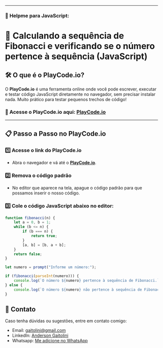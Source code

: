 
---

### 📂 **Helpme para JavaScript**:

# 🚀 Calculando a sequência de Fibonacci e verificando se o número pertence à sequência (JavaScript)

## 🛠️ O que é o PlayCode.io?
O **PlayCode.io** é uma ferramenta online onde você pode escrever, executar e testar código JavaScript diretamente no navegador, sem precisar instalar nada. Muito prático para testar pequenos trechos de código!

### 🔗 Acesse o PlayCode.io aqui: [PlayCode.io](https://playcode.io/javascript)

---

## 📋 Passo a Passo no PlayCode.io

### 1️⃣ **Acesse o link do PlayCode.io**
- Abra o navegador e vá até o **[PlayCode.io](https://playcode.io/javascript)**.

### 2️⃣ **Remova o código padrão**
- No editor que aparece na tela, apague o código padrão para que possamos inserir o nosso código.

### 3️⃣ **Cole o código JavaScript abaixo no editor**:
```javascript
function fibonacci(n) {
    let a = 0, b = 1;
    while (b <= n) {
        if (b === n) {
            return true;
        }
        [a, b] = [b, a + b];
    }
    return false;
}

let numero = prompt("Informe um número:");

if (fibonacci(parseInt(numero))) {
    console.log(`O número ${numero} pertence à sequência de Fibonacci.`);
} else {
    console.log(`O número ${numero} não pertence à sequência de Fibonacci.`);
}
```

## 📲 Contato
Caso tenha dúvidas ou sugestões, entre em contato comigo:

 - Email: gaitolini@gmail.com
 - LinkedIn: [Anderson Gaitolini](https://www.linkedin.com/in/andersongaitolini/)
 - Whatsapp: [Me adicione no WhatsApp](https://wa.me/qr/CFND4RGOJHHUN1)
